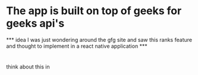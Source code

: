 # The app is built on top of <b>geeks for geeks</b> api's 
*** idea I was just wondering around the gfg site and  saw this ranks feature and thought to implement
in a react native application  ***



#


think about this in 
